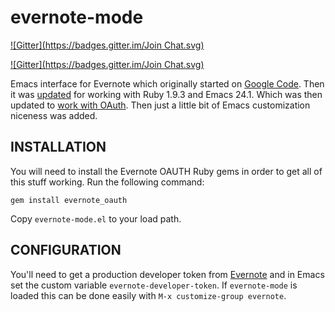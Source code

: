 evernote-mode
=============
[![Gitter](https://badges.gitter.im/Join Chat.svg)](https://gitter.im/pymander/evernote-mode?utm_source=badge&utm_medium=badge&utm_campaign=pr-badge&utm_content=badge)

[![Gitter](https://badges.gitter.im/Join Chat.svg)](https://gitter.im/pymander/evernote-mode?utm_source=badge&utm_medium=badge&utm_campaign=pr-badge)

Emacs interface for Evernote which originally started on
[Google Code][1].  Then it was [updated][2] for working with Ruby
1.9.3 and Emacs 24.1.  Which was then updated to [work with OAuth][3].
Then just a little bit of Emacs customization niceness was added.

INSTALLATION
------------

You will need to install the Evernote OAUTH Ruby gems in order to get
all of this stuff working.  Run the following command:

    gem install evernote_oauth

Copy `evernote-mode.el` to your load path.



CONFIGURATION
-------------

You'll need to get a production developer token from [Evernote][4] and
in Emacs set the custom variable `evernote-developer-token`.  If
`evernote-mode` is loaded this can be done easily with `M-x
customize-group evernote`.

[1]: http://code.google.com/p/emacs-evernote-mode/ "Original source"

[2]: https://github.com/rubbish/evernote-mode "rubbish/evernote-mode"

[3]: https://github.com/pymander/evernote-mode "pymander/evernote-mode"

[4]: http://dev.evernote.com/doc/articles/authentication.php#devtoken "Evernote Authentication"





